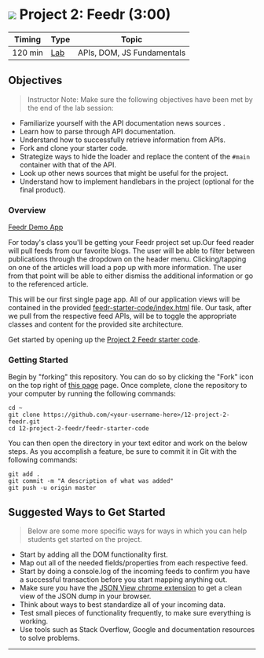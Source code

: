 # ![](https://ga-dash.s3.amazonaws.com/production/assets/logo-9f88ae6c9c3871690e33280fcf557f33.png) Project 2: Feedr (3:00)


| Timing | Type | Topic |
| --- | --- | --- |
| 120 min | [Lab](#lab) | APIs, DOM, JS Fundamentals |

## Objectives

>Instructor Note: Make sure the following objectives have been met by the end of the lab session:

* Familiarize yourself with the API documentation news sources .
* Learn how to parse through API documentation.
* Understand how to successfully retrieve information from APIs.
* Fork and clone your starter code.
* Strategize ways to hide the loader and replace the content of the `#main`
container with that of the API.
* Look up other news sources that might be useful for the project.
* Understand how to implement handlebars in the project (optional for the final product).


### Overview

[Feedr Demo App](https://pages.git.generalassemb.ly/marcwright-rem/12-project-2-feedr/feedr-starter-code/#)

<a name = "lab"></a>
For today's class you'll be getting your Feedr project set up.Our
feed reader will pull feeds from our favorite blogs. The user will be able to
filter between publications through the dropdown on the header menu.
Clicking/tapping on one of the articles will load a pop up with more
information. The user from that point will be able to either dismiss the
additional information or go to the referenced article.

This will be our first single page app. All of our application views will be
contained in the provided [feedr-starter-code/index.html](./feedr-starter-code/index.html) file. Our task, after we pull from the
respective feed APIs, will be to toggle the appropriate classes and content for
the provided site architecture.

Get started by opening up the [Project 2 Feedr starter code](./feedr-starter-code).


### Getting Started

Begin by "forking" this repository. You can do so by clicking the "Fork" icon on
the top right of [this page](https://github.com/misk-jsd2/12-project-2-feedr) page. Once
complete, clone the repository to your computer by running the following
commands:

```
cd ~
git clone https://github.com/<your-username-here>/12-project-2-feedr.git
cd 12-project-2-feedr/feedr-starter-code
```

You can then open the directory in your text editor and work on the below steps. As you accomplish a feature, be sure to commit it in
Git with the following commands:

```
git add .
git commit -m "A description of what was added"
git push -u origin master
```


## Suggested Ways to Get Started

> Below are some more specific ways for ways in which you can help students get started on the project.

  - Start by adding all the DOM functionality first.
  - Map out all of the needed fields/properties from each respective feed.
  - Start by doing a console.log of the incoming feeds to confirm you have a
    successful transaction before you start mapping anything out.
  - Make sure you have the [JSON View chrome extension](https://chrome.google.com/webstore/detail/jsonview/chklaanhfefbnpoihckbnefhakgolnmc?hl=en)
    to get a clean view of the JSON dump in your browser.
  - Think about ways to best standardize all of your incoming data.
  - Test small pieces of functionality frequently, to make sure everything is
    working.
  - Use tools such as Stack Overflow, Google and documentation resources to solve
    problems.

  ---
